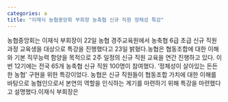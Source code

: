 ```yaml
---
categories: a
title: "이재식 농협중앙회 부회장 농축협 신규 직원 정체성 특강"
---
```

농협중앙회는 이재식 부회장이 22일 농협 경주교육원에서 농축협 6급 초급 신규 직원 과정 교육생을 대상으로 특강을 진행했다고 23일 밝혔다.농협은 협동조합에 대한 이해와 기본 직무능력 함양을 목적으로 2주 일정의 신규 직원 교육을 연간 진행하고 있다. 이번 12기에는 전국 65개 농축협 신규 직원 100명이 참여했다. ‘정체성이 살아있는 든든한 농협’ 구현을 위한 특강이었다. 농협은 신규 직원들이 협동조합 가치에 대한 이해를 바탕으로 농협인으로서 본연의 역할을 인식하는 계기를 마련하기 위해 특강을 마련했다고 설명했다.이재식 부회장은